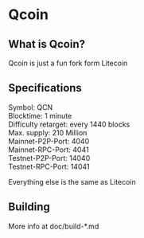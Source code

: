 # Qcoin

## What is Qcoin?

Qcoin is just a fun fork form Litecoin

## Specifications

Symbol: QCN  
Blocktime: 1 minute  
Difficulty retarget: every 1440 blocks  
Max. supply: 210 Million  
Mainnet-P2P-Port: 4040  
Mainnet-RPC-Port: 4041  
Testnet-P2P-Port: 14040  
Testnet-RPC-Port: 14041

Everything else is the same as Litecoin

## Building

More info at doc/build-*.md
